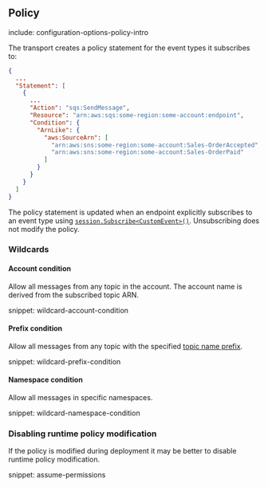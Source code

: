## Policy

include: configuration-options-policy-intro

The transport creates a policy statement for the event types it subscribes to:

```json
{
  ...
  "Statement": [
    {
      ...
      "Action": "sqs:SendMessage",
      "Resource": "arn:aws:sqs:some-region:some-account:endpoint",
      "Condition": {
        "ArnLike": {
          "aws:SourceArn": [
            "arn:aws:sns:some-region:some-account:Sales-OrderAccepted",
            "arn:aws:sns:some-region:some-account:Sales-OrderPaid"
          ]
        }
      }
    }
  ]
}
```

The policy statement is updated when an endpoint explicitly subscribes to an event type using [`session.Subscribe<CustomEvent>()`](/nservicebus/messaging/publish-subscribe/controlling-what-is-subscribed.md). Unsubscribing does not modify the policy.

### Wildcards

#### Account condition

Allow all messages from any topic in the account. The account name is derived from the subscribed topic ARN.

snippet: wildcard-account-condition

#### Prefix condition

Allow all messages from any topic with the specified [topic name prefix](#topicnameprefix).

snippet: wildcard-prefix-condition

#### Namespace condition

Allow all messages in specific namespaces.

snippet: wildcard-namespace-condition

### Disabling runtime policy modification

If the policy is modified during deployment it may be better to disable runtime policy modification.

snippet: assume-permissions
